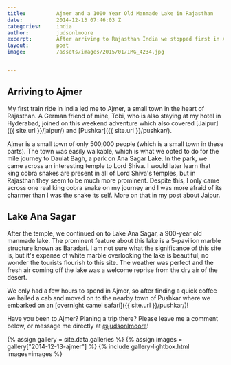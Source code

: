 ```yaml
---
title:			Ajmer and a 1000 Year Old Manmade Lake in Rajasthan
date:			2014-12-13 07:46:03 Z
categories:		india
author:			judsonlmoore
excerpt:		After arriving to Rajasthan India we stopped first in Ajmer to charge our batteries and see one of the world's oldest manmade structures.
layout:			post
image:			/assets/images/2015/01/IMG_4234.jpg


---
```


## Arriving to Ajmer

My first train ride in India led me to Ajmer, a small town in the heart of Rajasthan. A German friend of mine, Tobi, who is also staying at my hotel in Hyderabad, joined on this weekend adventure which also covered [Jaipur]({{ site.url }}/jaipur/) and [Pushkar]({{ site.url }}/pushkar/).

Ajmer is a small town of only 500,000 people (which is a small town in these parts). The town was easily walkable, which is what we opted to do for the mile journey to Daulat Bagh, a park on Ana Sagar Lake. In the park, we came across an interesting temple to Lord Shiva. I would later learn that king cobra snakes are present in all of Lord Shiva's temples, but in Rajasthan they seem to be much more prominent. Despite this, I only came across one real king cobra snake on my journey and I was more afraid of its charmer than I was the snake its self. More on that in my post about Jaipur.

## Lake Ana Sagar

After the temple, we continued on to Lake Ana Sagar, a 900-year old manmade lake. The prominent feature about this lake is a 5-pavilion marble structure known as Baradari. I am not sure what the significance of this site is, but it's expanse of white marble overlooking the lake is beautiful; no wonder the tourists flourish to this site. The weather was perfect and the fresh air coming off the lake was a welcome reprise from the dry air of the desert.

We only had a few hours to spend in Ajmer, so after finding a quick coffee we hailed a cab and moved on to the nearby town of Pushkar where we embarked on an [overnight camel safari]({{ site.url }}/pushkar/)!

Have you been to Ajmer? Planing a trip there? Please leave me a comment below, or message me directly at [@judsonlmoore](https://twitter.com/judsonlmoore)!

{% assign gallery = site.data.galleries %}
{% assign images = gallery["2014-12-13-ajmer"] %}
{% include gallery-lightbox.html images=images %}
